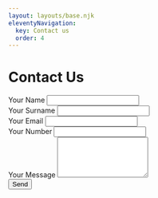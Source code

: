 ```yaml
---
layout: layouts/base.njk
eleventyNavigation:
  key: Contact us
  order: 4
---
```


<div class="container my-5">
  <div class="row justify-content-center">
    <div class="col-lg-9">
      <h1 class="mb-3">Contact Us</h1>
      <form methpd="POST" name="contact"  netlify>
        <div class="row g-3">
          <div class="col-md-6">
            <label for="your-name" class="form-label">Your Name</label>
            <input type="text" class="form-control" id="your-name" name="your-name" required>
          </div>
          <div class="col-md-6">
            <label for="your-surname" class="form-label">Your Surname</label>
            <input type="text" class="form-control" id="your-surname" name="your-surname" required>
          </div>
          <div class="col-md-6">
            <label for="your-email" class="form-label">Your Email</label>
            <input type="email" class="form-control" id="your-email" name="your-email" required>
          </div>
          <div class="col-md-6">
            <label for="your-subject" class="form-label">Your Number</label>
            <input type="text" class="form-control" id="your-subject" name="your-subject">
          </div>
          <div class="col-12">
            <label for="your-message" class="form-label">Your Message</label>
            <textarea class="form-control" id="your-message" name="your-message" rows="5" required></textarea>
          </div>
          <div class="col-12">
            <div class="row">
              <div class="col-md-6">
                <button  type="submit" class="btn btn-dark w-100 fw-bold" >Send</button>
              </div>
            </div>
          </div>
        </div>
      </form>
    </div>
  </div>
</div>
